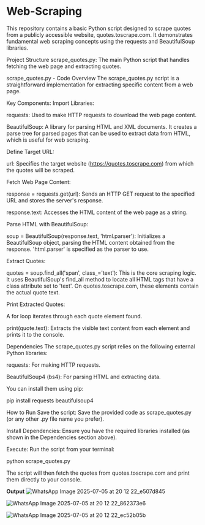 # Web-Scraping

This repository contains a basic Python script designed to scrape quotes from a publicly accessible website, quotes.toscrape.com. It demonstrates fundamental web scraping concepts using the requests and BeautifulSoup libraries.

Project Structure
scrape_quotes.py: The main Python script that handles fetching the web page and extracting quotes.

scrape_quotes.py - Code Overview
The scrape_quotes.py script is a straightforward implementation for extracting specific content from a web page.

Key Components:
Import Libraries:

requests: Used to make HTTP requests to download the web page content.

BeautifulSoup: A library for parsing HTML and XML documents. It creates a parse tree for parsed pages that can be used to extract data from HTML, which is useful for web scraping.

Define Target URL:

url: Specifies the target website (https://quotes.toscrape.com) from which the quotes will be scraped.

Fetch Web Page Content:

response = requests.get(url): Sends an HTTP GET request to the specified URL and stores the server's response.

response.text: Accesses the HTML content of the web page as a string.

Parse HTML with BeautifulSoup:

soup = BeautifulSoup(response.text, 'html.parser'): Initializes a BeautifulSoup object, parsing the HTML content obtained from the response. 'html.parser' is specified as the parser to use.

Extract Quotes:

quotes = soup.find_all('span', class_='text'): This is the core scraping logic. It uses BeautifulSoup's find_all method to locate all <span> HTML tags that have a class attribute set to 'text'. On quotes.toscrape.com, these <span> elements contain the actual quote text.

Print Extracted Quotes:

A for loop iterates through each quote element found.

print(quote.text): Extracts the visible text content from each <span> element and prints it to the console.

Dependencies
The scrape_quotes.py script relies on the following external Python libraries:

requests: For making HTTP requests.

BeautifulSoup4 (bs4): For parsing HTML and extracting data.

You can install them using pip:

pip install requests beautifulsoup4

How to Run
Save the script: Save the provided code as scrape_quotes.py (or any other .py file name you prefer).

Install Dependencies: Ensure you have the required libraries installed (as shown in the Dependencies section above).

Execute: Run the script from your terminal:

python scrape_quotes.py

The script will then fetch the quotes from quotes.toscrape.com and print them directly to your console.

**Output** 
![WhatsApp Image 2025-07-05 at 20 12 22_e507d845](https://github.com/user-attachments/assets/fa1549be-2ada-4374-806a-1cb64ef73a85)

![WhatsApp Image 2025-07-05 at 20 12 22_862373e6](https://github.com/user-attachments/assets/10a66063-6515-4733-adff-456348ae4069)

![WhatsApp Image 2025-07-05 at 20 12 22_ec52b05b](https://github.com/user-attachments/assets/ccfb69a5-6e5b-48a1-9036-65340eede7f2)
